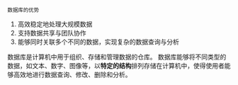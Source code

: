 	数据库的优势
1. 高效稳定地处理大规模数据
2.  支持数据共享与团队协作
3.  能够同时关联多个不同的数据，实现复杂的数据查询与分析

数据库是计算机中用于组织、存储和管理数据的仓库。
数据库能够将不同类型的数据，如文本、数字、图像等，以**特定的结构**排列存储在计算机中，使得使用者能够高效地进行数据查询、修改、删除和分析。

<!--stackedit_data:
eyJoaXN0b3J5IjpbMTc5OTg1NDE4M119
-->